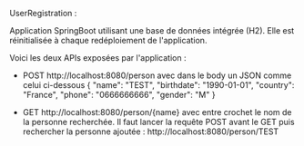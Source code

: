 UserRegistration : 

Application SpringBoot utilisant une base de données intégrée (H2).
Elle est réinitialisée à chaque redéploiement de l'application.

Voici les deux APIs exposées par l'application :

- POST http://localhost:8080/person
avec dans le body un JSON comme celui ci-dessous
{
"name": "TEST",
"birthdate": "1990-01-01",
"country": "France",
"phone": "0666666666",
"gender": "M"
}

- GET http://localhost:8080/person/{name}
avec entre crochet le nom de la personne recherchée.
Il faut lancer la requête POST avant le GET puis rechercher 
la personne ajoutée : http://localhost:8080/person/TEST
